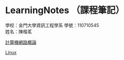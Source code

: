 # LearningNotes  （課程筆記）
學校：金門大學資訊工程學系
學號：110710545  
姓名：陳楷茗  
  
<a href="https://github.com/mailk8811/LearningNotes/tree/master/IntroductiontoComputerNetworks">計算機網路概論</a>  

<a href="https://github.com/mailk8811/LearningNotes/blob/master/Linux/W1.md">Linux</a>
